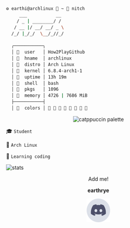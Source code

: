 ```sh
⚙ earthi@archlinux  ~  nitch
     ___           __
    / _ | ________/ /
   / __ |/ __/ __/ _ \
  /_/ |_/_/  \__/_//_/

  ╭───────────╮
  │   user   │ How2PlayGithub
  │   hname  │ archlinux
  │   distro │ Arch Linux
  │   kernel │ 6.8.4-arch1-1
  │   uptime │ 13h 19m
  │   shell  │ bash
  │   pkgs   │ 1096
  │   memory │ 4726 | 7686 MiB
  ├───────────┤
  │   colors │        
```

<p align="center">
  <img src="https://raw.githubusercontent.com/catppuccin/catppuccin/main/assets/palette/macchiato.png" alt="catppuccin palette" width="400" />
</p>

<!--- about -->
🎓 `Student` 

🐧 `Arch Linux` 

🐍 `Learning coding` 

<!-- stats -->
![stats](https://github-readme-stats.vercel.app/api?username=How2PlayGithub&show_icons=true&bg_color=24273a&text_color=cad3f5&icon_color=c6a0f6&title_color=8bd5ca)

<!-- Connection -->
<p align="center">
  Add me! 
</p>
<p align="center">
     <b>earthrye</b>
</p>
<p align="center">
    <picture>
      <source srcset="https://raw.githubusercontent.com/catppuccin/catppuccin/main/assets/social/macchiato_discord.svg" width="64" height="64" alt="Discord Logo" media="(prefers-color-scheme: dark)"/>
      <source srcset="https://raw.githubusercontent.com/catppuccin/catppuccin/main/assets/social/latte_discord.svg" width="64" height="64" alt="Discord Logo" media="(prefers-color-scheme: light), (prefers-color-scheme: no-preference)"/>
      <img src="https://raw.githubusercontent.com/catppuccin/catppuccin/main/assets/social/latte_discord.svg" width="64" height="64" alt="Discord Logo"/>
    </picture>
  </a>
</p>

